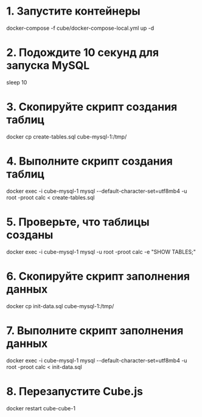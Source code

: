 # 1. Запустите контейнеры
docker-compose -f cube/docker-compose-local.yml up -d

# 2. Подождите 10 секунд для запуска MySQL
sleep 10

# 3. Скопируйте скрипт создания таблиц
docker cp create-tables.sql cube-mysql-1:/tmp/

# 4. Выполните скрипт создания таблиц
docker exec -i cube-mysql-1 mysql --default-character-set=utf8mb4 -u root -proot calc < create-tables.sql

# 5. Проверьте, что таблицы созданы
docker exec -i cube-mysql-1 mysql -u root -proot calc -e "SHOW TABLES;"

# 6. Скопируйте скрипт заполнения данных
docker cp init-data.sql cube-mysql-1:/tmp/

# 7. Выполните скрипт заполнения данных
docker exec -i cube-mysql-1 mysql --default-character-set=utf8mb4 -u root -proot calc < init-data.sql

# 8. Перезапустите Cube.js
docker restart cube-cube-1